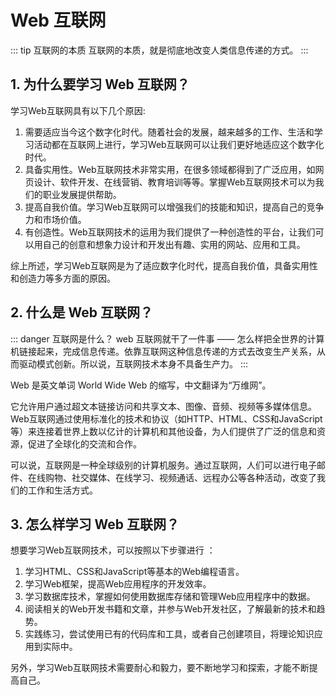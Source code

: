 # Web 互联网

::: tip 互联网的本质 
互联网的本质，就是彻底地改变人类信息传递的方式。
:::

## 1. 为什么要学习 Web 互联网？

学习Web互联网具有以下几个原因:

1. 需要适应当今这个数字化时代。随着社会的发展，越来越多的工作、生活和学习活动都在互联网上进行，学习Web互联网可以让我们更好地适应这个数字化时代。
2. 具备实用性。Web互联网技术非常实用，在很多领域都得到了广泛应用，如网页设计、软件开发、在线营销、教育培训等等。掌握Web互联网技术可以为我们的职业发展提供帮助。
3. 提高自我价值。学习Web互联网可以增强我们的技能和知识，提高自己的竞争力和市场价值。
4. 有创造性。Web互联网技术的运用为我们提供了一种创造性的平台，让我们可以用自己的创意和想象力设计和开发出有趣、实用的网站、应用和工具。
   
综上所述，学习Web互联网是为了适应数字化时代，提高自我价值，具备实用性和创造力等多方面的原因。

## 2. 什么是 Web 互联网？

::: danger 互联网是什么？
web 互联网就干了一件事 —— 怎么样把全世界的计算机链接起来，完成信息传递。依靠互联网这种信息传递的方式去改变生产关系，从而驱动模式创新。所以说，互联网技术本身不具备生产力。
:::

Web 是英文单词 World Wide Web 的缩写，中文翻译为“万维网”。

它允许用户通过超文本链接访问和共享文本、图像、音频、视频等多媒体信息。Web互联网通过使用标准化的技术和协议（如HTTP、HTML、CSS和JavaScript等）来连接着世界上数以亿计的计算机和其他设备，为人们提供了广泛的信息和资源，促进了全球化的交流和合作。

可以说，互联网是一种全球级别的计算机服务。通过互联网，人们可以进行电子邮件、在线购物、社交媒体、在线学习、视频通话、远程办公等各种活动，改变了我们的工作和生活方式。


## 3. 怎么样学习 Web 互联网？  

想要学习Web互联网技术，可以按照以下步骤进行 ：

1. 学习HTML、CSS和JavaScript等基本的Web编程语言。
2. 学习Web框架，提高Web应用程序的开发效率。
3. 学习数据库技术，掌握如何使用数据库存储和管理Web应用程序中的数据。
4. 阅读相关的Web开发书籍和文章，并参与Web开发社区，了解最新的技术和趋势。
5. 实践练习，尝试使用已有的代码库和工具，或者自己创建项目，将理论知识应用到实际中。

另外，学习Web互联网技术需要耐心和毅力，要不断地学习和探索，才能不断提高自己。

